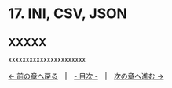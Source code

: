 ﻿# 17. INI, CSV, JSON

## XXXXX

```cpp
XXXXXXXXXXXXXXXXXXXXXX
```

[← 前の章へ戻る](Text.md)　|　[- 目次 -](Index.md)　|　[次の章へ進む →](Binary.md)